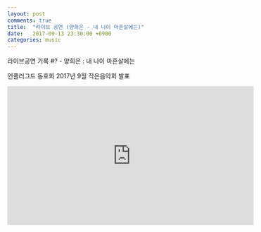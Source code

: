 ```yaml
---
layout: post
comments: true
title:  "라이브 공연 (양희은 - 내 나이 마흔살에는)"
date:   2017-09-13 23:30:00 +0900
categories: music
---
```

라이브공연 기록 #? - 양희은 : 내 나이 마흔살에는

언플러그드 동호회 2017년 9월 작은음악회 발표

<iframe width="560" height="315" src="https://www.youtube-nocookie.com/embed/ASiYgmpLyaQ" frameborder="0" allow="autoplay; encrypted-media" allowfullscreen></iframe>

